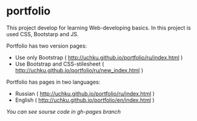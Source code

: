 # portfolio

This project develop for learning Web-developing basics. In this project is used CSS, Bootstarp and JS.

Portfolio has two version pages:
* Use only Bootstrap ( http://uchku.github.io/portfolio/ru/index.html )
* Use Bootstrap and CSS-stilesheet ( http://uchku.github.io/portfolio/ru/new_index.html )

Portfolio has pages in two languages:
* Russian ( http://uchku.github.io/portfolio/ru/index.html )
* English ( http://uchku.github.io/portfolio/en/index.html )

*You can see sourse code in gh-pages branch*
